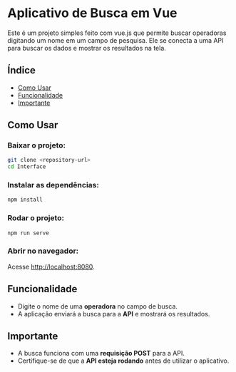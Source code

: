# Aplicativo de Busca em Vue

Este é um projeto simples feito com vue.js que permite buscar operadoras digitando um nome em um campo de pesquisa. Ele se conecta a uma API para buscar os dados e mostrar os resultados na tela.

## Índice

- [Como Usar](#como-usar)
- [Funcionalidade](#funcionalidade)
- [Importante](#importante)


## Como Usar

### Baixar o projeto:
```sh
git clone <repository-url>
cd Interface
```

### Instalar as dependências:
```sh
npm install
```

### Rodar o projeto:
```sh
npm run serve
```

### Abrir no navegador:
Acesse [http://localhost:8080](http://localhost:8080).

## Funcionalidade

- Digite o nome de uma **operadora** no campo de busca.
- A aplicação enviará a busca para a **API** e mostrará os resultados.

## Importante

- A busca funciona com uma **requisição POST** para a API.
- Certifique-se de que a **API esteja rodando** antes de utilizar o aplicativo.



